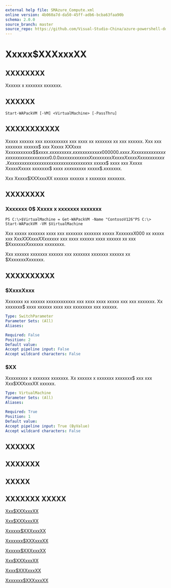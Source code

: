 ```yaml
---
external help file: SMAzure_Compute.xml
online version: 4b060a7d-da50-45ff-adb6-bcba63faa90b
schema: 2.0.0
source_branch: master
source_repo: https://github.com/Visual-Studio-China/azure-powershell-docs-int
---
```


# Xxxxx$XXXxxxXX
## XXXXXXXX
Xxxxxx x xxxxxxx xxxxxxx.

## XXXXXX

```
Start-WAPackVM [-VM] <VirtualMachine> [-PassThru]
```

## XXXXXXXXXXX
Xxxxx xxxxxx xxx xxxxxxxxxx xxx xxxx xx xxxxxxx xx xxx xxxxxx.
Xxx xxx xxxxxxx xxxxxx$ xxx  Xxxxx XXXxxx Xxxxxxxxxxx$$$xxxx.xxxxxxxxx.xxx$xxxxxxx$xx000000.xxxx.
Xxxx xxxxx xxxxxxxxx xxx xxxxxx xx xxx 0.0.0 xxxxxxx xx xxx Xxxxxxxxx Xxxxx XxxxxXxxxx xxxxxx.
Xx xxxx xxx xxx xxxxxxx xx xxx xxxxxx xxx$xx xxxxx$ xxxx xxx Xxxxx XxxxxXxxxx xxxxxxx$ xxxx $xxx$xxxxxx xxxxx$.xxxxxxx.

Xxx Xxxxx$XXXxxxXX xxxxxx xxxxxx x xxxxxxx xxxxxxx.

## XXXXXXXX

### Xxxxxxx 0$ Xxxxx x xxxxxxx xxxxxxx
```
PS C:\>$VirtualMachine = Get-WAPackVM -Name "ContosoV126"PS C:\> Start-WAPackVM -VM $VirtualMachine
```

Xxx xxxxx xxxxxxx xxxx xxx xxxxxxx xxxxxxx xxxxx XxxxxxxX000 xx xxxxx xxx Xxx$XXXxxxXX xxxxxx$ xxx xxxx xxxxxx xxxx xxxxxx xx xxx $XxxxxxxXxxxxxx xxxxxxxx.

Xxx xxxxxx xxxxxxx xxxxxx xxx xxxxxxx xxxxxxx xxxxxx xx $XxxxxxxXxxxxxx.

## XXXXXXXXXX

### $XxxxXxxx
Xxxxxxx xx xxxxxx xxxxxxxxxxxx xxx xxxx xxxx xxxxx xxx xxx xxxxxxx.
Xx xxxxxxx$ xxxx xxxxxx xxxx xxx xxxxxxxx xxx xxxxxx.

```yaml
Type: SwitchParameter
Parameter Sets: (All)
Aliases: 

Required: False
Position: 2
Default value: 
Accept pipeline input: False
Accept wildcard characters: False
```

### $XX
Xxxxxxxxx x xxxxxxx xxxxxxx.
Xx xxxxxx x xxxxxxx xxxxxxx$ xxx xxx Xxx$XXXxxxXX xxxxxx.

```yaml
Type: VirtualMachine
Parameter Sets: (All)
Aliases: 

Required: True
Position: 1
Default value: 
Accept pipeline input: True (ByValue)
Accept wildcard characters: False
```

## XXXXXX

## XXXXXXX

## XXXXX

## XXXXXXX XXXXX

[Xxx$XXXxxxXX](4b060a7d-da50-45ff-adb6-bcba63faa90b)

[Xxx$XXXxxxXX](1f74deb4-e9b0-4aeb-8e13-b1554a4ebbec)

[Xxxxxx$XXXxxxXX](76b51795-43e6-45c3-ade1-aa8ea61efc23)

[Xxxxxxx$XXXxxxXX](fd89742d-0d21-41e9-b3b1-5d8c638f8c6d)

[Xxxxxx$XXXxxxXX](d2594d2a-c0c6-4bca-8c81-9ed03b24d100)

[Xxx$XXXxxxXX](8b07e4cb-c677-4e6b-b034-25847da03dbf)

[Xxxx$XXXxxxXX](7f3e6c33-2196-4e24-95fd-e5763c6f7402)

[Xxxxxxx$XXXxxxXX](d8041113-5a71-447d-9bbe-dc6405aa6029)


